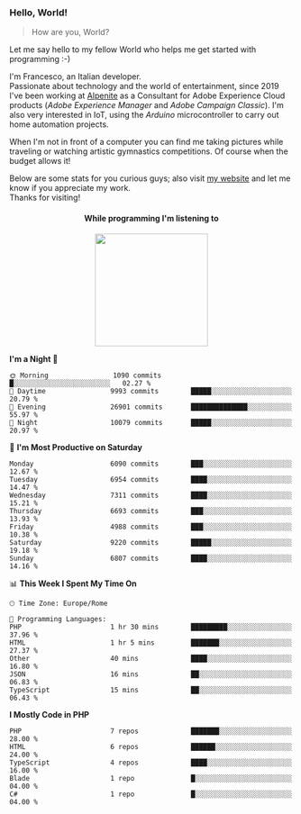 ### Hello, World!

> How are you, World?

Let me say hello to my fellow World who helps me get started with programming :-)

I'm Francesco, an Italian developer.  
Passionate about technology and the world of entertainment, since 2019 I've been working at [Alpenite](https://www.alpenite.com) as a Consultant for Adobe Experience Cloud products (*Adobe Experience Manager* and *Adobe Campaign Classic*). I'm also very interested in IoT, using the *Arduino* microcontroller to carry out home automation projects.

When I'm not in front of a computer you can find me taking pictures while traveling or watching artistic gymnastics competitions. Of course when the budget allows it!

Below are some stats for you curious guys; also visit [my website](https://www.francescorega.eu) and let me know if you appreciate my work.  
Thanks for visiting!

<div align="center">
  <h4>While programming I'm listening to</h4>
  <a href="https://apps.francescorega.eu/now-playing/11147232609" target="_blank"><img src="https://apps.francescorega.eu/now-playing/11147232609" width="200"></a>
</div>

<!--START_SECTION:waka-->
**I'm a Night 🦉** 

```text
🌞 Morning                1090 commits        █░░░░░░░░░░░░░░░░░░░░░░░░   02.27 % 
🌆 Daytime                9993 commits        █████░░░░░░░░░░░░░░░░░░░░   20.79 % 
🌃 Evening                26901 commits       ██████████████░░░░░░░░░░░   55.97 % 
🌙 Night                  10079 commits       █████░░░░░░░░░░░░░░░░░░░░   20.97 % 
```
📅 **I'm Most Productive on Saturday** 

```text
Monday                   6090 commits        ███░░░░░░░░░░░░░░░░░░░░░░   12.67 % 
Tuesday                  6954 commits        ████░░░░░░░░░░░░░░░░░░░░░   14.47 % 
Wednesday                7311 commits        ████░░░░░░░░░░░░░░░░░░░░░   15.21 % 
Thursday                 6693 commits        ███░░░░░░░░░░░░░░░░░░░░░░   13.93 % 
Friday                   4988 commits        ███░░░░░░░░░░░░░░░░░░░░░░   10.38 % 
Saturday                 9220 commits        █████░░░░░░░░░░░░░░░░░░░░   19.18 % 
Sunday                   6807 commits        ████░░░░░░░░░░░░░░░░░░░░░   14.16 % 
```


📊 **This Week I Spent My Time On** 

```text
🕑︎ Time Zone: Europe/Rome

💬 Programming Languages: 
PHP                      1 hr 30 mins        █████████░░░░░░░░░░░░░░░░   37.96 % 
HTML                     1 hr 5 mins         ███████░░░░░░░░░░░░░░░░░░   27.37 % 
Other                    40 mins             ████░░░░░░░░░░░░░░░░░░░░░   16.80 % 
JSON                     16 mins             ██░░░░░░░░░░░░░░░░░░░░░░░   06.83 % 
TypeScript               15 mins             ██░░░░░░░░░░░░░░░░░░░░░░░   06.43 % 
```

**I Mostly Code in PHP** 

```text
PHP                      7 repos             ███████░░░░░░░░░░░░░░░░░░   28.00 % 
HTML                     6 repos             ██████░░░░░░░░░░░░░░░░░░░   24.00 % 
TypeScript               4 repos             ████░░░░░░░░░░░░░░░░░░░░░   16.00 % 
Blade                    1 repo              █░░░░░░░░░░░░░░░░░░░░░░░░   04.00 % 
C#                       1 repo              █░░░░░░░░░░░░░░░░░░░░░░░░   04.00 % 
```




<!--END_SECTION:waka-->
